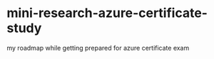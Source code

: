 # mini-research-azure-certificate-study
my roadmap while getting prepared for azure certificate exam
